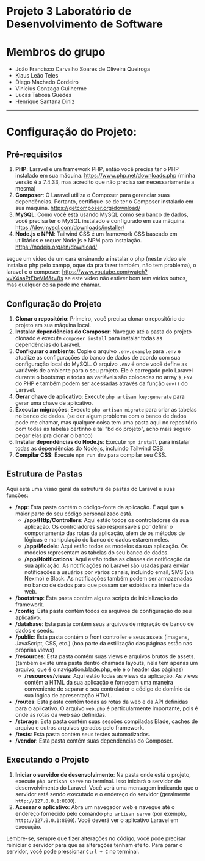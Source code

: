 # Projeto 3 Laboratório de Desenvolvimento de Software

# Membros do grupo

- João Francisco Carvalho Soares de Oliveira Queiroga
- Klaus Leão Teles
- Diego Machado Cordeiro
- Vinicius Gonzaga Guilherme
- Lucas Tabosa Guedes
- Henrique Santana Diniz

-----------------------------------------------------------------------------------------------------------------------------------------------------------------------------------------------------------------------------------------------------

# Configuração do Projeto:

## Pré-requisitos

1. **PHP**: Laravel é um framework PHP, então você precisa ter o PHP instalado em sua máquina. https://www.php.net/downloads.php (minha versão é a 7.4.33, mas acredito que não precisa ser necessariamente a mesma)
2. **Composer**: O Laravel utiliza o Composer para gerenciar suas dependências. Portanto, certifique-se de ter o Composer instalado em sua máquina. https://getcomposer.org/download/
3. **MySQL**: Como você está usando MySQL como seu banco de dados, você precisa ter o MySQL instalado e configurado em sua máquina. https://dev.mysql.com/downloads/installer/
4. **Node.js e NPM**: Tailwind CSS é um framework CSS baseado em utilitários e requer Node.js e NPM para instalação. https://nodejs.org/en/download/

segue um vídeo de um cara ensinando a instalar o php (neste video ele instala o php pelo xampp, oque da pra fazer também, não tem problema), o laravel e o composer: https://www.youtube.com/watch?v=X4aaPtEbeVM&t=8s
se este vídeo não estiver bom tem vários outros, mas qualquer coisa pode me chamar.

## Configuração do Projeto

1. **Clonar o repositório**: Primeiro, você precisa clonar o repositório do projeto em sua máquina local.
2. **Instalar dependências do Composer**: Navegue até a pasta do projeto clonado e execute `composer install` para instalar todas as dependências do Laravel.
3. **Configurar o ambiente**: Copie o arquivo `.env.example` para `.env` e atualize as configurações do banco de dados de acordo com sua configuração local do MySQL. O arquivo `.env` é onde você define as variáveis de ambiente para o seu projeto. Ele é carregado pelo Laravel durante o bootstrap e todas as variáveis são colocadas no array `$_ENV` do PHP e também podem ser acessadas através da função `env()` do Laravel.
4. **Gerar chave de aplicativo**: Execute `php artisan key:generate` para gerar uma chave de aplicativo.
5. **Executar migrações**: Execute `php artisan migrate` para criar as tabelas no banco de dados. (se der algum problema com o banco de dados pode me chamar, mas qualquer coisa tem uma pasta aqui no repositório com todas as tabelas certinho e tal "bd do projeto", acho mais seguro pegar elas pra clonar o banco)
6. **Instalar dependências do Node.js**: Execute `npm install` para instalar todas as dependências do Node.js, incluindo Tailwind CSS.
7. **Compilar CSS**: Execute `npm run dev` para compilar seu CSS.

## Estrutura de Pastas

Aqui está uma visão geral da estrutura de pastas do Laravel e suas funções:
- **/app**: Esta pasta contém o código-fonte da aplicação. É aqui que a maior parte do seu código personalizado está.
    - **/app/Http/Controllers**: Aqui estão todos os controladores da sua aplicação. Os controladores são responsáveis por definir o comportamento das rotas da aplicação, além de os métodos de lógicas e manipulação do banco de dados estarem neles.
    - **/app/Models**: Aqui estão todos os modelos da sua aplicação. Os modelos representam as tabelas do seu banco de dados.
    - **/app/Notifications**: Aqui estão todas as classes de notificação da sua aplicação. As notificações no Laravel são usadas para enviar notificações a usuários por vários canais, incluindo email, SMS (via Nexmo) e Slack. As notificações também podem ser armazenadas no banco de dados para que possam ser exibidas na interface da web.
- **/bootstrap**: Esta pasta contém alguns scripts de inicialização do framework.
- **/config**: Esta pasta contém todos os arquivos de configuração do seu aplicativo.
- **/database**: Esta pasta contém seus arquivos de migração de banco de dados e seeds.
- **/public**: Esta pasta contém o front controller e seus assets (imagens, JavaScript, CSS, etc.) (boa parte da estilização das páginas estão nas próprias views)
- **/resources**: Esta pasta contém suas views e arquivos brutos de assets. (também existe uma pasta dentro chamada layouts, nela tem apenas um arquivo, que é o navigation.blade.php, ele é o header das páginas)
    - **/resources/views**: Aqui estão todas as views da aplicação. As views contêm a HTML da sua aplicação e fornecem uma maneira conveniente de separar o seu controlador e código de domínio da sua lógica de apresentação HTML.
- **/routes**: Esta pasta contém todas as rotas da web e da API definidas para o aplicativo. O arquivo `web.php` é particularmente importante, pois é onde as rotas da web são definidas.
- **/storage**: Esta pasta contém suas sessões compiladas Blade, caches de arquivo e outros arquivos gerados pelo framework.
- **/tests**: Esta pasta contém seus testes automatizados.
- **/vendor**: Esta pasta contém suas dependências do Composer.

## Executando o Projeto

1. **Iniciar o servidor de desenvolvimento**: Na pasta onde está o projeto, execute `php artisan serve` no terminal. Isso iniciará o servidor de desenvolvimento do Laravel. Você verá uma mensagem indicando que o servidor está sendo executado e o endereço do servidor (geralmente `http://127.0.0.1:8000`).
2. **Acessar o aplicativo**: Abra um navegador web e navegue até o endereço fornecido pelo comando `php artisan serve` (por exemplo, `http://127.0.0.1:8000`). Você deverá ver o aplicativo Laravel em execução.

Lembre-se, sempre que fizer alterações no código, você pode precisar reiniciar o servidor para que as alterações tenham efeito. Para parar o servidor, você pode pressionar `Ctrl + C` no terminal.


